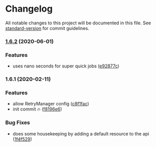 # Changelog

All notable changes to this project will be documented in this file. See [standard-version](https://github.com/conventional-changelog/standard-version) for commit guidelines.

### [1.6.2](https://github.com/fabrix-app/spool-retry/compare/v1.6.1...v1.6.2) (2020-06-01)


### Features

* uses nano seconds for super quick jobs ([e92877c](https://github.com/fabrix-app/spool-retry/commit/e92877c168cafdbf652c1753e11b0c0d8e89283d))

### 1.6.1 (2020-02-11)


### Features

* allow RetryManager config ([c8f1fac](https://github.com/fabrix-app/spool-retry/commit/c8f1facd196407f2263eb1c54790d76f9563545f))
* init commit :fire: ([f8196e6](https://github.com/fabrix-app/spool-retry/commit/f8196e68a9c5eb9f25bb318ebe2a0798cb6fb1d2))


### Bug Fixes

* does some housekeeping by adding a default resource to the api ([1f4f529](https://github.com/fabrix-app/spool-retry/commit/1f4f52976d6b443e3df188d7acab376e5edbc828))
